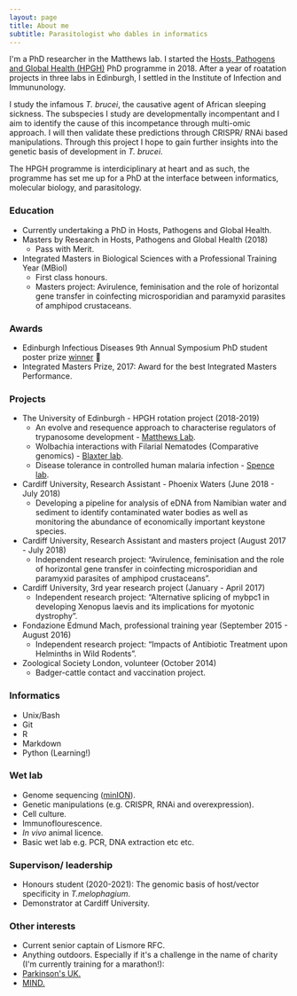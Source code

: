 ```yaml
---
layout: page
title: About me
subtitle: Parasitologist who dables in informatics
---
```


I'm a PhD researcher in the Matthews lab. I started the [Hosts, Pathogens and Global Health (HPGH)](https://www.ed.ac.uk/edinburgh-infectious-diseases/teaching/phd-programmes/hosts-pathogens-global-health) PhD programme in 2018. After a year of roatation projects in three labs in Edinburgh, I settled in the Institute of Infection and Immununology. 

I study the infamous _T. brucei_, the causative agent of African sleeping sickness. The subspecies I study are developmentally incompentant and I aim to identify the cause of this incompetance through multi-omic approach. I will then validate these predictions through CRISPR/ RNAi based manipulations. Through this project I hope to gain further insights into the genetic basis of development in _T. brucei_.  

The HPGH programme is interdiciplinary at heart and as such, the programme has set me up for a PhD at the interface between informatics, molecular biology, and parasitology.

### Education
* Currently undertaking a PhD in Hosts, Pathogens and Global Health.
* Masters by Research in Hosts, Pathogens and Global Health (2018)
  * Pass with Merit.
* Integrated Masters in Biological Sciences with a Professional Training Year (MBiol)
  * First class honours.
  * Masters project: Avirulence, feminisation and the role of horizontal gene transfer in coinfecting microsporidian and paramyxid parasites of amphipod crustaceans.

### Awards
  * Edinburgh Infectious Diseases 9th Annual Symposium PhD student poster prize [winner](https://www.ed.ac.uk/edinburgh-infectious-diseases/news/events-archive/9th-annual-edinburgh-infectious-diseases-symposium) 🥳
  * Integrated Masters Prize, 2017: Award for the best Integrated Masters Performance.
  
### Projects
* The University of Edinburgh - HPGH rotation project (2018-2019)
  * An evolve and resequence approach to characterise regulators of trypanosome development - [Matthews Lab](https://matthews.bio.ed.ac.uk).
  * Wolbachia interactions with Filarial Nematodes (Comparative genomics) - [Blaxter lab](http://www.nematodes.org/lab/).
  * Disease tolerance in controlled human malaria infection - [Spence lab](https://www.malariaimmunology.com/who-we-are).
* Cardiff University, Research Assistant - Phoenix Waters (June 2018 - July 2018)
  * Developing a pipeline for analysis of eDNA from Namibian water and sediment to identify contaminated water bodies as well as monitoring the abundance of economically important keystone species.  
* Cardiff University, Research Assistant and masters project (August 2017 - July 2018)
  * Independent research project: “Avirulence, feminisation and the role of horizontal gene transfer in coinfecting microsporidian and paramyxid parasites of amphipod crustaceans”.
* Cardiff University, 3rd year research project (January - April 2017)
  * Independent research project: “Alternative splicing of mybpc1 in developing Xenopus laevis and its implications for myotonic dystrophy”.
* Fondazione Edmund Mach, professional training year (September 2015 - August 2016)
  * Independent research project: “Impacts of Antibiotic Treatment upon Helminths in Wild Rodents”.
* Zoological Society London, volunteer (October 2014)
  * Badger-cattle contact and vaccination project.

### Informatics
* Unix/Bash
* Git
* R
* Markdown
* Python (Learning!)

### Wet lab
* Genome sequencing ([minION](https://goldrieve.github.io/2020-03-31-kitchen-genome/)).
* Genetic manipulations (e.g. CRISPR, RNAi and overexpression). 
* Cell culture.
* Immunoflourescence.
* _In vivo_ animal licence.
* Basic wet lab e.g. PCR, DNA extraction etc etc.

### Supervison/ leadership
* Honours student (2020-2021): The genomic basis of host/vector specificity in _T.melophagium_.
* Demonstrator at Cardiff University. 

### Other interests
* Current senior captain of Lismore RFC.
* Anything outdoors. Especially if it's a challenge in the name of charity (I'm currently training for a marathon!):
 * [Parkinson's UK.](https://www.justgiving.com/fundraising/guy-oldrieve)
 * [MIND.](https://www.justgiving.com/fundraising/ogahb)

